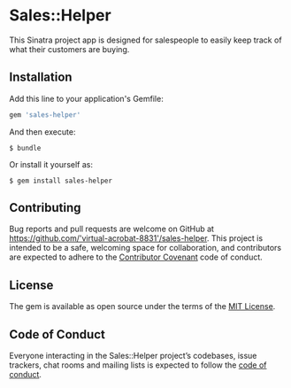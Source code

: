 # Sales::Helper

This Sinatra project app is designed for salespeople to easily keep track of what their customers are buying.  

## Installation

Add this line to your application's Gemfile:

```ruby
gem 'sales-helper'
```

And then execute:

    $ bundle

Or install it yourself as:

    $ gem install sales-helper


## Contributing

Bug reports and pull requests are welcome on GitHub at https://github.com/'virtual-acrobat-8831'/sales-helper. This project is intended to be a safe, welcoming space for collaboration, and contributors are expected to adhere to the [Contributor Covenant](http://contributor-covenant.org) code of conduct.

## License

The gem is available as open source under the terms of the [MIT License](https://opensource.org/licenses/MIT).

## Code of Conduct

Everyone interacting in the Sales::Helper project’s codebases, issue trackers, chat rooms and mailing lists is expected to follow the [code of conduct](https://github.com/'virtual-acrobat-8831'/sales-helper/blob/master/CODE_OF_CONDUCT.md).
